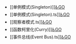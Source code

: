 - [[单例模式(Singleton)]][♿GO](https://github.com/FourteenD/Note/blob/main/技术/设计模式/模式/单例模式(Singleton).md)
- [[单例模式(Singleton).ts]][♿GO](https://github.com/FourteenD/Note/blob/main/技术/设计模式/模式/单例模式(Singleton).ts)
- [[观察者模式.ts]][♿GO](https://github.com/FourteenD/Note/blob/main/技术/设计模式/模式/观察者模式.ts)
- [[函数柯里化(Curry)]][♿GO](https://github.com/FourteenD/Note/blob/main/技术/设计模式/模式/函数柯里化(Curry).md)
- [[事件总线(Event Bus).ts]][♿GO](https://github.com/FourteenD/Note/blob/main/技术/设计模式/模式/事件总线(Event%20Bus).ts)
